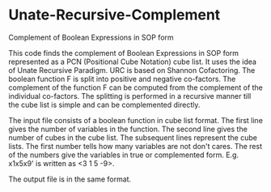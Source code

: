 # Unate-Recursive-Complement
Complement of Boolean Expressions in SOP form

This code finds the complement of Boolean Expressions in SOP form represented as a PCN (Positional Cube Notation) cube list. It uses the idea of Unate Recursive Paradigm. URC is based on Shannon Cofactoring. The boolean function F is split into positive and negative co-factors. The complement of the function F can be computed from the complement of the individual co-factors. The splitting is performed in a recursive manner till the cube list is simple and can be complemented directly. 

The input file consists of a boolean function in cube list format. The first line gives the number of variables in the function. The second line gives the number of cubes in the cube list. The subsequent lines represent the cube lists. The first number tells how many variables are not don't cares. The rest of the numbers give the variables in true or complemented form. E.g. x1x5x9' is written as <3 1 5 -9>. 

The output file is in the same format. 
